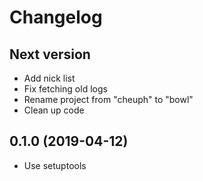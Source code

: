 # Changelog

## Next version

- Add nick list
- Fix fetching old logs
- Rename project from "cheuph" to "bowl"
- Clean up code

## 0.1.0 (2019-04-12)

- Use setuptools
